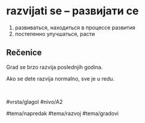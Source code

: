 # razvijati se – развијати се

1. развиваться, находиться в процессе развития  
2. постепенно улучшаться, расти

## Rečenice

Grad se brzo razvija poslednjih godina.

Ako se dete razvija normalno, sve je u redu.

<br>

#vrsta/glagol
#nivo/A2

#tema/napredak
#tema/razvoj
#tema/gradovi
